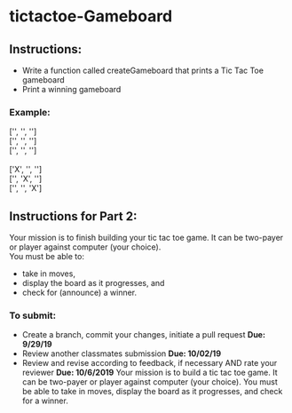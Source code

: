 # tictactoe-Gameboard

## Instructions: 
- Write a function called createGameboard that prints a Tic Tac Toe gameboard
- Print a winning gameboard 

### Example: 
['', '', '']<br/>
['', '', '']<br/>
['', '', '']<br/>
<br/>
['X', '', '']<br/>
['', 'X', '']<br/>
['', '', 'X']<br/>

## Instructions for Part 2: 
Your mission is to finish building your tic tac toe game.  It can be two-payer or player against computer (your choice).  
You must be able to:
- take in moves, 
- display the board as it progresses, and 
- check for (announce) a winner.


### To submit: 
- Create a branch, commit your changes, initiate a pull request **Due: 9/29/19**
- Review another classmates submission **Due: 10/02/19**
- Review and revise according to feedback, if necessary AND rate your reviewer **Due: 10/6/2019**
Your mission is to build a tic tac toe game.  It can be two-payer or player against computer (your choice).  You must be able to take in moves, display the board as it progresses, and check for a winner.
